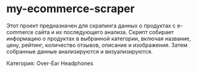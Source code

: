 # my-ecommerce-scraper
Этот проект предназначен для скрапинга данных о продуктах с e-commerce сайта и их последующего анализа. Скрипт собирает информацию о продуктах в выбранной категории, включая название, цену, рейтинг, количество отзывов, описание и изображения. Затем собранные данные анализируются и визуализируются.

Категория: Over-Ear Headphones